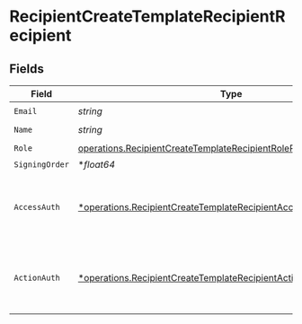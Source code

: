 # RecipientCreateTemplateRecipientRecipient


## Fields

| Field                                                                                                                                                 | Type                                                                                                                                                  | Required                                                                                                                                              | Description                                                                                                                                           |
| ----------------------------------------------------------------------------------------------------------------------------------------------------- | ----------------------------------------------------------------------------------------------------------------------------------------------------- | ----------------------------------------------------------------------------------------------------------------------------------------------------- | ----------------------------------------------------------------------------------------------------------------------------------------------------- |
| `Email`                                                                                                                                               | *string*                                                                                                                                              | :heavy_check_mark:                                                                                                                                    | N/A                                                                                                                                                   |
| `Name`                                                                                                                                                | *string*                                                                                                                                              | :heavy_check_mark:                                                                                                                                    | N/A                                                                                                                                                   |
| `Role`                                                                                                                                                | [operations.RecipientCreateTemplateRecipientRoleRequestBody](../../models/operations/recipientcreatetemplaterecipientrolerequestbody.md)              | :heavy_check_mark:                                                                                                                                    | N/A                                                                                                                                                   |
| `SigningOrder`                                                                                                                                        | **float64*                                                                                                                                            | :heavy_minus_sign:                                                                                                                                    | N/A                                                                                                                                                   |
| `AccessAuth`                                                                                                                                          | [*operations.RecipientCreateTemplateRecipientAccessAuthRequestBody](../../models/operations/recipientcreatetemplaterecipientaccessauthrequestbody.md) | :heavy_minus_sign:                                                                                                                                    | The type of authentication required for the recipient to access the document.                                                                         |
| `ActionAuth`                                                                                                                                          | [*operations.RecipientCreateTemplateRecipientActionAuthRequestBody](../../models/operations/recipientcreatetemplaterecipientactionauthrequestbody.md) | :heavy_minus_sign:                                                                                                                                    | The type of authentication required for the recipient to sign the document.                                                                           |